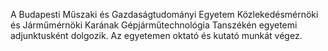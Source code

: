 ﻿---
layout: page_kutej_profilok
tud_idopont: 0
kutej_programfelelos_eloado: Dr. Hlinka József
kutej_programfelelos: 
kutej_eloado:
---
A Budapesti Műszaki és Gazdaságtudományi Egyetem Közlekedésmérnöki és Járműmérnöki Karának Gépjárműtechnológia Tanszékén egyetemi adjunktusként dolgozik. Az egyetemen oktató és kutató munkát végez.



